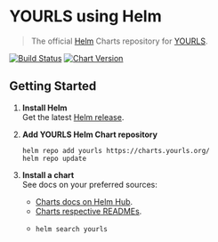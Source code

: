 # YOURLS using Helm

> The official [Helm](https://helm.sh) Charts repository for [YOURLS](https://yourls.org).

[![Build Status](https://github.com/YOURLS/charts/workflows/Charts%20CI/badge.svg)](https://github.com/YOURLS/charts/actions)
[![Chart Version](https://img.shields.io/badge/dynamic/yaml.svg?color=blue&label=chart&prefix=v&query=entries.yourls%5B0%5D.version&url=https%3A%2F%2Fcharts.yourls.org%2Findex.yaml)](https://hub.helm.sh/charts/yourls/yourls)

## Getting Started

1. **Install Helm**  
   Get the latest [Helm release](https://github.com/kubernetes/helm#install).

2. **Add YOURLS Helm Chart repository**  
   ```console
   helm repo add yourls https://charts.yourls.org/
   helm repo update
   ```

3. **Install a chart**  
   See docs on your preferred sources:
   * [Charts docs on Helm Hub](https://hub.helm.sh/charts/yourls).
   * [Charts respective READMEs](charts).
   * ```
     helm search yourls
     ```
